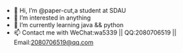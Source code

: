 - 👋 Hi, I’m @paper-cut,a student at SDAU
- 👀 I’m interested in anything
- 🌱 I’m currently learning java && python
- 📫 Contact me with WeChat:wa5339 || QQ:2080706519 || Email:2080706519@qq.com

<!---
paper-cut/paper-cut is a ✨ special ✨ repository because its `README.md` (this file) appears on your GitHub profile.
You can click the Preview link to take a look at your changes.
--->
